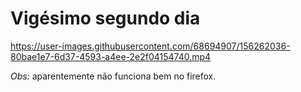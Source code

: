 # Vigésimo segundo dia

https://user-images.githubusercontent.com/68694907/156262036-80bae1e7-6d37-4593-a4ee-2e2f04154740.mp4

*Obs:* aparentemente não funciona bem no firefox. 
